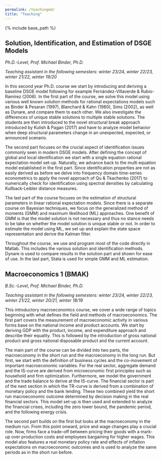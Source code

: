 ```yaml
---
permalink: /teachingmd/
title: "Teaching"
---
```


{% include base_path %}


## Solution, Identification, and Estimation of DSGE Models
*Ph.D.-Level, Prof. Michael Binder, Ph.D.*

*Teaching assistant in the following semesters: winter 23/24, winter 22/23, winter 21/22, winter 19/20*

In this second year Ph.D. course we start by introducing and deriving a baseline DSGE model following for example Fernández-Villaverde & Rubio-Ramírez (2006). In the first part of the course, we solve this model using various well known solution methods for rational expectations models such as Binder & Pesaran (1997), Blanchard & Kahn (1980), Sims (2002), as well as Dynare, and compare them to each other. We also investigate the differences of unique stable solutions to multiple stable solutions. The students are then introduced to the novel structural break approach introduced by Kulish & Pagan (2017) and have to analyze model behavior when deep structural parameters change in an unexpected, expected, or announced scenario. 

The second part focuses on the crucial aspect of identification issues commonly seen in modern DSGE models. After defining the concept of global and local identification we start with a single equation rational expectation model set-up. Naturally, we advance back to the multi equation model established in the first part. Since identification properties are not as easily derived as before we delve into frequency domain time-series econometrics to apply the novel approach of Qu & Tkachenko (2017) to numerically check for identification using spectral densities by calculating Kullback-Leibler distance measures.

The last part of the course focuses on the estimation of structural parameters in linear rational expectation models. Since there is a separate course on Bayesian techniques, we focus on the generalized method of moments (GMM) and maximum likelihood (ML) approaches. One benefit of GMM is that the model solution is not necessary and thus no stance needs to be take on whether the model solution is unique stable or not. In order to estimate the model using ML, we set up and explain the state space representation and derive the Kalman filter.

Throughout the course, we use and program most of the code directly in Matlab. This includes the various solution and identification methods. Dynare is used to compare results in the solution part and shown for ease of use. In the last part, Stata is used for simple GMM and ML estimation.
 
## Macroeconomics 1 (BMAK)
*B.Sc.-Level, Prof. Michael Binder, Ph.D.*

*Teaching assistant in the following semesters: winter 23/24, winter 22/23, winter 21/22, winter 20/21, winter 18/19*

This introductory macroeconomics course, we cover a wide range of topics beginning with what defines the field and methods of macroeconomics. The first part covers the measurement of macroeconomic activity in various forms base on the national income and product accounts. We start by deriving GDP with the product, income, and expenditure approach and describe their equality. This is followed by the introduction of gross national product and gross national disposable product and the current account.

The main part of the course can be divided into two parts, the macroeconomy in the short run and the macroeconomy in the long run. But first, we start with the definition of business cycles and the co-movement of important macroeconomic variables. For the real sector, aggregate demand and the IS-curve are derived from microeconomic first principles such as household and firm optimization. Furthermore, we model the government and the trade balance to derive at the IS-curve. The financial sector is part of the next section in which the TR-curve is derived from a combination of monetary policy and the bank lending. These two combined yield the short run macroeconomic outcome determined by decision making in the real financial sectors. This model set-up is then used and extended to analyze the financial crises, including the zero lower bound, the pandemic period, and the following energy crisis.

The second part builds on the first but looks at the macroeconomy in the medium run. From this point onward, price and wage changes play a crucial role. Now, firms face a trade-off between pricing their goods with a mark-up over production costs and employees bargaining for higher wages. This model also features a real monetary policy rate and effects of inflation expectations on macroeconomic outcomes and is used to analyze the same periods as in the short run before.


